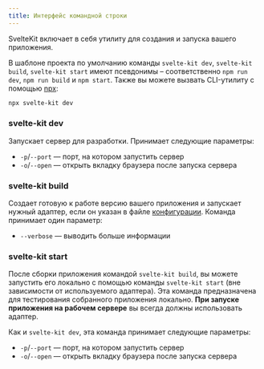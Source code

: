 ```yaml
---
title: Интерфейс командной строки
---
```


SvelteKit включает в себя утилиту для создания и запуска вашего приложения.

В шаблоне проекта по умолчанию команды `svelte-kit dev`, `svelte-kit build`, `svelte-kit start` имеют псевдонимы – соответственно `npm run dev`, `npm run build` и `npm start`. Также вы можете вызвать CLI-утилиту с помощью [npx](https://www.npmjs.com/package/npx):

```bash
npx svelte-kit dev
```

### svelte-kit dev

Запускает сервер для разработки. Принимает следующие параметры:

* `-p`/`--port` — порт, на котором запустить сервер
* `-o`/`--open` — открыть вкладку браузера после запуска сервера

### svelte-kit build

Создает готовую к работе версию вашего приложения и запускает нужный адаптер, если он указан в файле [конфигурации](#конфигурация). Команда принимает один параметр:

* `--verbose` — выводить больше информации

### svelte-kit start

После сборки приложения командой `svelte-kit build`, вы можете запустить его локально с помощью команды `svelte-kit start` (вне зависимости от используемого адаптера). Эта команда предназначена для тестирования собранного приложения локально. **При запуске приложения на рабочем сервере** вы всегда должны использовать адаптер.

Как и `svelte-kit dev`, эта команда принимает следующие параметры:

* `-p`/`--port` — порт, на котором запустить сервер
* `-o`/`--open` — открыть вкладку браузера после запуска сервера